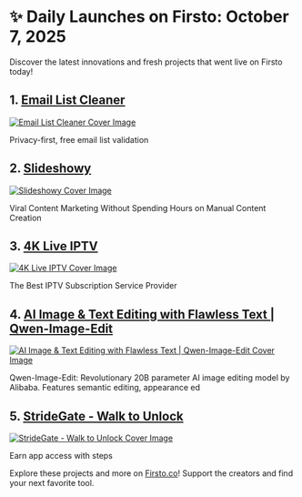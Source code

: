 # ✨ Daily Launches on Firsto: October 7, 2025

Discover the latest innovations and fresh projects that went live on Firsto today!

## 1. [Email List Cleaner](https://firsto.co/projects/email-list-cleaner)

[![Email List Cleaner Cover Image](https://607255gt6f.ufs.sh/f/ViZtN9dvJxPtg2Eaqc9Q5duFo0B1e26hCMDlwpEixTqHa4OK)](https://firsto.co/projects/email-list-cleaner)

 Privacy-first, free email list validation



## 2. [Slideshowy](https://firsto.co/projects/slideshowy)

[![Slideshowy Cover Image](https://607255gt6f.ufs.sh/f/ViZtN9dvJxPtD0NqQ6OFyE8hGTOLJiBNrXYjxsvu1P0Uwk6m)](https://firsto.co/projects/slideshowy)

 Viral Content Marketing Without Spending Hours on Manual Content Creation



## 3. [4K Live IPTV](https://firsto.co/projects/4k-live-iptv)

[![4K Live IPTV Cover Image](https://607255gt6f.ufs.sh/f/ViZtN9dvJxPtRroZiyHxh3QudU68iJNCsg4OfWyTonb9rjR1)](https://firsto.co/projects/4k-live-iptv)

 The Best IPTV Subscription Service Provider 



## 4. [AI Image & Text Editing with Flawless Text | Qwen-Image-Edit](https://firsto.co/projects/ai-image-text-editing-with-flawless-text-qwen-image-edit)

[![AI Image & Text Editing with Flawless Text | Qwen-Image-Edit Cover Image](https://607255gt6f.ufs.sh/f/ViZtN9dvJxPtyGEHKlr69RPdxwW5tnKUSV0A4zrfTj3uEqg6)](https://firsto.co/projects/ai-image-text-editing-with-flawless-text-qwen-image-edit)

 Qwen-Image-Edit: Revolutionary 20B parameter AI image editing model by Alibaba. Features semantic editing, appearance ed



## 5. [StrideGate - Walk to Unlock](https://firsto.co/projects/stridegate-walk-to-unlock)

[![StrideGate - Walk to Unlock Cover Image](https://607255gt6f.ufs.sh/f/ViZtN9dvJxPtu7DCI1t2VewaiyL8jUOnzd5oBZHkhgFYvGqA)](https://firsto.co/projects/stridegate-walk-to-unlock)

 Earn app access with steps




Explore these projects and more on [Firsto.co](https://firsto.co)! Support the creators and find your next favorite tool.

